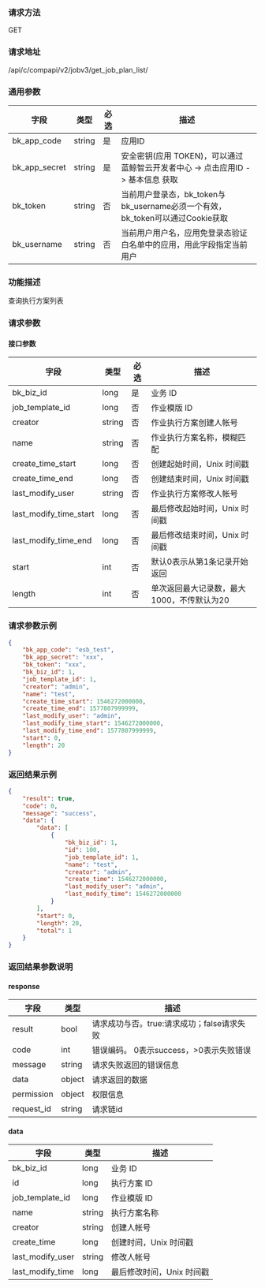 
### 请求方法

GET


### 请求地址

/api/c/compapi/v2/jobv3/get_job_plan_list/


### 通用参数

| 字段 | 类型 | 必选 |  描述 |
|-----------|------------|--------|------------|
| bk_app_code  |  string    | 是 | 应用ID     |
| bk_app_secret|  string    | 是 | 安全密钥(应用 TOKEN)，可以通过 蓝鲸智云开发者中心 -> 点击应用ID -> 基本信息 获取 |
| bk_token     |  string    | 否 | 当前用户登录态，bk_token与bk_username必须一个有效，bk_token可以通过Cookie获取 |
| bk_username  |  string    | 否 | 当前用户用户名，应用免登录态验证白名单中的应用，用此字段指定当前用户 |


### 功能描述

查询执行方案列表

### 请求参数



#### 接口参数

| 字段                    |  类型      | 必选   |  描述      |
|------------------------|------------|--------|------------|
| bk_biz_id              |  long      | 是     | 业务 ID |
| job_template_id        |  long      | 否     | 作业模版 ID |
| creator                |  string    | 否     | 作业执行方案创建人帐号 |
| name                   |  string    | 否     | 作业执行方案名称，模糊匹配 |
| create_time_start      |  long      | 否     | 创建起始时间，Unix 时间戳 |
| create_time_end        |  long      | 否     | 创建结束时间，Unix 时间戳 |
| last_modify_user       |  string    | 否     | 作业执行方案修改人帐号 |
| last_modify_time_start |  long      | 否     | 最后修改起始时间，Unix 时间戳 |
| last_modify_time_end   |  long      | 否     | 最后修改结束时间，Unix 时间戳 |
| start                  |  int       | 否     | 默认0表示从第1条记录开始返回 |
| length                 |  int       | 否     | 单次返回最大记录数，最大1000，不传默认为20 |

### 请求参数示例

```json
{
    "bk_app_code": "esb_test",
    "bk_app_secret": "xxx",
    "bk_token": "xxx",
    "bk_biz_id": 1,
    "job_template_id": 1,
    "creator": "admin",
    "name": "test",
    "create_time_start": 1546272000000,
    "create_time_end": 1577807999999,
    "last_modify_user": "admin",
    "last_modify_time_start": 1546272000000,
    "last_modify_time_end": 1577807999999,
    "start": 0,
    "length": 20
}
```

### 返回结果示例

```json
{
    "result": true,
    "code": 0,
    "message": "success",
    "data": {
        "data": [
            {
                "bk_biz_id": 1,
                "id": 100,
                "job_template_id": 1,
                "name": "test",
                "creator": "admin",
                "create_time": 1546272000000,
                "last_modify_user": "admin",
                "last_modify_time": 1546272000000
            }
        ],
        "start": 0,
        "length": 20,
        "total": 1
    }
}
```

### 返回结果参数说明

#### response
| 字段      | 类型      | 描述      |
|-----------|-----------|-----------|
| result       | bool   | 请求成功与否。true:请求成功；false请求失败 |
| code         | int    | 错误编码。 0表示success，>0表示失败错误 |
| message      | string | 请求失败返回的错误信息|
| data         | object | 请求返回的数据|
| permission   | object | 权限信息|
| request_id   | string | 请求链id|

#### data

| 字段              | 类型      | 描述      |
|------------------|-----------|-----------|
| bk_biz_id        | long      | 业务 ID |
| id               | long      | 执行方案 ID |
| job_template_id  | long      | 作业模版 ID |
| name             | string    | 执行方案名称 |
| creator          | string    | 创建人帐号 |
| create_time      | long      | 创建时间，Unix 时间戳 |
| last_modify_user | string    | 修改人帐号 |
| last_modify_time | long      | 最后修改时间，Unix 时间戳 |